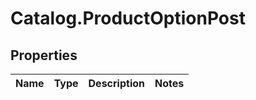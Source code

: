 # Catalog.ProductOptionPost

## Properties
Name | Type | Description | Notes
------------ | ------------- | ------------- | -------------
